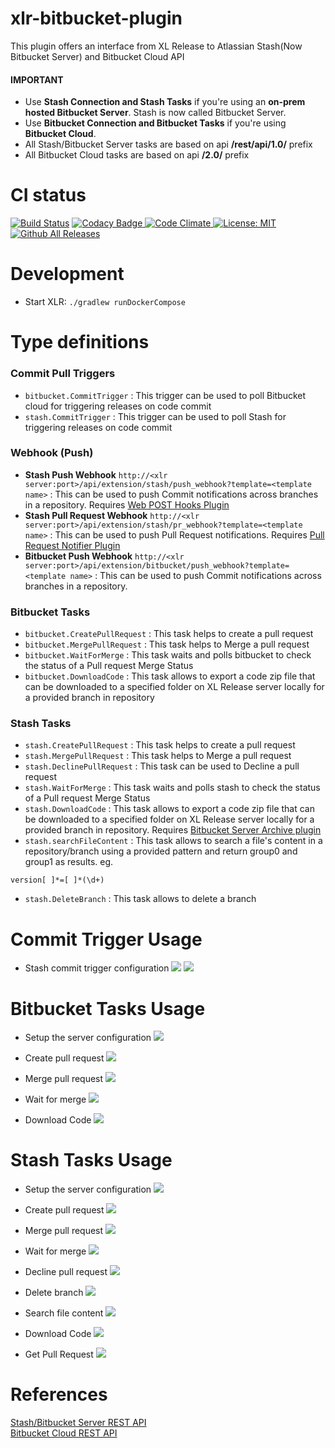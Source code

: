 # xlr-bitbucket-plugin

This plugin offers an interface from XL Release to Atlassian Stash(Now Bitbucket Server) and Bitbucket Cloud API

#### IMPORTANT ####

* Use **Stash Connection and Stash Tasks** if you're using an **on-prem hosted Bitbucket Server**. Stash is now called Bitbucket Server.  
* Use **Bitbucket Connection and Bitbucket Tasks** if you're using **Bitbucket Cloud**.
* All Stash/Bitbucket Server tasks are based on api **/rest/api/1.0/** prefix  
* All Bitbucket Cloud tasks are based on api **/2.0/** prefix

# CI status #

[![Build Status][xlr-bitbucket-plugin-travis-image]][xlr-bitbucket-plugin-travis-url]
[![Codacy Badge][xlr-bitbucket-plugin-codacy-image] ][xlr-bitbucket-plugin-codacy-url]
[![Code Climate][xlr-bitbucket-plugin-code-climate-image] ][xlr-bitbucket-plugin-code-climate-url]
[![License: MIT][xlr-bitbucket-plugin-license-image] ][xlr-bitbucket-plugin-license-url]
[![Github All Releases][xlr-bitbucket-plugin-downloads-image] ]()

[xlr-bitbucket-plugin-travis-image]: https://travis-ci.org/xebialabs-community/xlr-bitbucket-plugin.svg?branch=master
[xlr-bitbucket-plugin-travis-url]: https://travis-ci.org/xebialabs-community/xlr-bitbucket-plugin
[xlr-bitbucket-plugin-codacy-image]: https://api.codacy.com/project/badge/Grade/0e664aaacd2f4010b091f0ef4ce1c7d0
[xlr-bitbucket-plugin-codacy-url]: https://www.codacy.com/app/amitmohleji/xlr-bitbucket-plugin
[xlr-bitbucket-plugin-code-climate-image]: https://codeclimate.com/github/xebialabs-community/xlr-bitbucket-plugin/badges/gpa.svg
[xlr-bitbucket-plugin-code-climate-url]: https://codeclimate.com/github/xebialabs-community/xlr-bitbucket-plugin
[xlr-bitbucket-plugin-license-image]: https://img.shields.io/badge/License-MIT-yellow.svg
[xlr-bitbucket-plugin-license-url]: https://opensource.org/licenses/MIT
[xlr-bitbucket-plugin-downloads-image]: https://img.shields.io/github/downloads/xebialabs-community/xlr-bitbucket-plugin/total.svg

# Development #

* Start XLR: `./gradlew runDockerCompose`

# Type definitions #

### Commit Pull Triggers ###

+ `bitbucket.CommitTrigger` : This trigger can be used to poll Bitbucket cloud for triggering releases on code commit
+ `stash.CommitTrigger` :  This trigger can be used to poll Stash for triggering releases on code commit

### Webhook (Push) ###

+ **Stash Push Webhook** `http://<xlr server:port>/api/extension/stash/push_webhook?template=<template name>` : This can be used to push Commit notifications across branches in a repository. Requires [Web POST Hooks Plugin](https://marketplace.atlassian.com/plugins/com.atlassian.stash.plugin.stash-web-post-receive-hooks-plugin/server/overview)
+ **Stash Pull Request Webhook** `http://<xlr server:port>/api/extension/stash/pr_webhook?template=<template name>` : This can be used to push Pull Request notifications. Requires [Pull Request Notifier Plugin](https://marketplace.atlassian.com/plugins/se.bjurr.prnfs.pull-request-notifier-for-stash/server/overview)
+ **Bitbucket Push Webhook** `http://<xlr server:port>/api/extension/bitbucket/push_webhook?template=<template name>` : This can be used to push Commit notifications across branches in a repository.

### Bitbucket Tasks ###

+ `bitbucket.CreatePullRequest` : This task helps to create a pull request
+ `bitbucket.MergePullRequest` : This task helps to Merge a pull request
+ `bitbucket.WaitForMerge` : This task waits and polls bitbucket to check the status of a Pull request Merge Status
+ `bitbucket.DownloadCode` : This task allows to export a code zip file that can be downloaded to a specified folder on XL Release server locally for a provided branch in repository

### Stash Tasks ###    

+ `stash.CreatePullRequest` : This task helps to create a pull request
+ `stash.MergePullRequest` : This task helps to Merge a pull request
+ `stash.DeclinePullRequest` : This task can be used to Decline a pull request
+ `stash.WaitForMerge` : This task waits and polls stash to check the status of a Pull request Merge Status
+ `stash.DownloadCode` : This task allows to export a code zip file that can be downloaded to a specified folder on XL Release server locally for a provided branch in repository. Requires [Bitbucket Server Archive plugin](https://marketplace.atlassian.com/plugins/com.atlassian.stash.plugin.stash-archive/server/overview)
+ `stash.searchFileContent` : This task allows to search a file's content in a repository/branch using a provided pattern and return group0 and group1 as results. eg. 
```
version[ ]*=[ ]*(\d+)

```
+ `stash.DeleteBranch` : This task allows to delete a branch


    
# Commit Trigger Usage #

* Stash commit trigger configuration
![](images/stash/stashcommittrigger1.png)
![](images/stash/stashcommittrigger2.png)

# Bitbucket Tasks Usage #
   
* Setup the server configuration
![](images/bitbucket/config.png)

* Create pull request 
![](images/bitbucket/createpullrequest.png)

* Merge pull request
![](images/bitbucket/mergepullrequest.png)

* Wait for merge
![](images/bitbucket/waitformerge.png)


* Download Code 
![](images/bitbucket/downloadcodezip.png)


# Stash Tasks Usage #

   
* Setup the server configuration
![](images/stash/config.png)

* Create pull request 
![](images/stash/createpullrequest.png)

* Merge pull request
![](images/stash/mergepullrequest.png)

* Wait for merge
![](images/stash/waitformerge.png)

* Decline pull request
![](images/stash/declinepullrequest.png)

* Delete branch 
![](images/stash/deletebranch.png)

* Search file content
![](images/stash/searchfilecontent.png)

* Download Code 
![](images/stash/downloadcodezip.png)

* Get Pull Request
![](images/stash/getpullrequest.png)

# References #

[Stash/Bitbucket Server REST API](https://developer.atlassian.com/stash/docs/latest/reference/rest-api.html)  
[Bitbucket Cloud REST API](https://confluence.atlassian.com/bitbucket/use-the-bitbucket-cloud-rest-apis-222724129.html)

